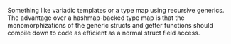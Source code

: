 Something like variadic templates or a type map using recursive generics.
The advantage over a hashmap-backed type map is that the monomorphizations of the generic structs and getter functions should compile down to code as efficient as a normal struct field access.